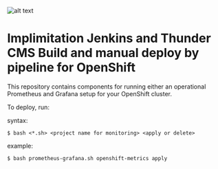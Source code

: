 ![alt text](http://seekvectorlogo.com/wp-content/uploads/2018/12/red-hat-openshift-vector-logo-small.png)
# Implimitation Jenkins and Thunder CMS Build and manual deploy by pipeline for OpenShift

This repository contains components for running either an operational Prometheus and Grafana setup for your OpenShift cluster. 

To deploy, run:

syntax:
```
$ bash <*.sh> <project name for monitoring> <apply or delete> 
```
example:
```
$ bash prometheus-grafana.sh openshift-metrics apply
```
